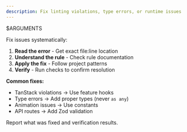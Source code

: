 ```yaml
---
description: Fix linting violations, type errors, or runtime issues
---
```


$ARGUMENTS

Fix issues systematically:

1. **Read the error** - Get exact file:line location
2. **Understand the rule** - Check rule documentation
3. **Apply the fix** - Follow project patterns
4. **Verify** - Run checks to confirm resolution

**Common fixes:**
- TanStack violations → Use feature hooks
- Type errors → Add proper types (never `as any`)
- Animation issues → Use constants
- API routes → Add Zod validation

Report what was fixed and verification results.
